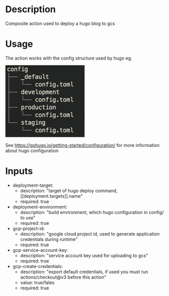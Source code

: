 # Description

Composite action used to deploy a hugo blog to gcs

# Usage

The action works with the config structure used by hugo eg. 

![config-tree](images/hugo-config-tree.png)

See https://gohugo.io/getting-started/configuration/ for more information about hugo configuration

# Inputs


- deployment-target:
    - description: "target of hugo deploy command, [[deployment.targets]].name"
    - required: true
- deployment-environment:
    - description: "build environment, which hugo configuration in config/ to use"
    - required: true
-  gcp-project-id:
    - description: "google cloud project id, used to generate application credentials during runtime"
    - required: true
  - gcp-service-account-key:
    - description: "service account key used for uploading to gcs"
    - required: true
  - gcp-create-credentials:
    - description: "export default credentials, if used you must run actions/checkout@v3 before this action"
	- value: true/fales
    - required: true
